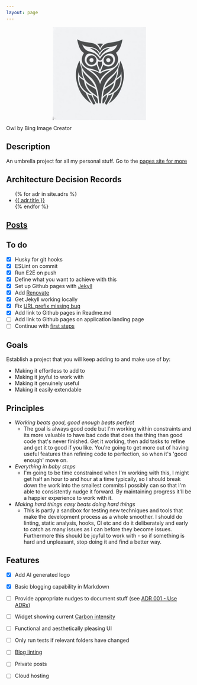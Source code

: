 ```yaml
---
layout: page
---
```


[<img src="static/images/owl.jpg"
     alt="Owl"
     style="margin-bottom:10pt; width:50%; margin-left: auto; margin-right:auto; display: block;" />](https://jhevans.github.io/je-hack-space/)
Owl by Bing Image Creator

## Description

An umbrella project for all my personal stuff. Go to the [pages site for more](https://jhevans.github.io/je-hack-space/)

## Architecture Decision Records
<ul>
  {% for adr in site.adrs %}
    <li>
      <a href="/je-hack-space{{ adr.url }}">{{ adr.title }}</a>
    </li>
  {% endfor %}
</ul>

## [Posts](/je-hack-space/posts)

## To do

- [x] Husky for git hooks
- [x] ESLint on commit
- [x] Run E2E on push
- [x] Define what you want to achieve with this
- [x] Set up Github pages with [Jekyll](https://jekyllrb.com/docs/)
- [x] Add [Renovate](https://www.mend.io/renovate/)
- [x] Get Jekyll working locally
- [x] Fix [URL prefix missing bug](https://github.com/jhevans/je-hack-space/issues/1)
- [x] Add link to Github pages in Readme.md
- [ ] Add link to Github pages on application landing page
- [ ] Continue with [first steps](https://docs.nestjs.com/first-steps)

## Goals
Establish a project that you will keep adding to and make use of by:
  - Making it effortless to add to
  - Making it joyful to work with
  - Making it genuinely useful
  - Making it easily extendable

## Principles
- *Working beats good, good enough beats perfect*
  - The goal is always good code but I'm working within constraints and its more valuable to have bad code that does the thing than good code that's never finished. Get it working, then add tasks to refine and get it to good if you like. You're going to get more out of having useful features than refining code to perfection, so when it's 'good enough' move on.
- *Everything in baby steps*
  - I'm going to be time constrained when I'm working with this, I might get half an hour to and hour at a time typically, so I should break down the work into the smallest commits I possibly can so that I'm able to consistently nudge it forward. By maintaining progress it'll be a happier experience to work with it.
- *Making hard things easy beats doing hard things*
  - This is partly a sandbox for testing new techniques and tools that make the development process as a whole smoother. I should do linting, static analysis, hooks, CI etc and do it deliberately and early to catch as many issues as I can before they become issues. Furthermore this should be joyful to work with - so if something is hard and unpleasant, stop doing it and find a better way. 

## Features
- [x] Add AI generated logo
- [x] Basic blogging capability in Markdown
- [ ] Provide appropriate nudges to document stuff (see [ADR 001 - Use ADRs](./docs/adr/001%20-%20Use%20ADRs))
- [ ] Widget showing current [Carbon intensity](https://carbon-intensity.github.io/api-definitions/#carbon-intensity-api-v2-0-0)
- [ ] Functional and aesthetically pleasing UI
- [ ] Only run tests if relevant folders have changed
- [ ] [Blog linting](https://www.ayyjohn.com/posts/linting-a-jekyll-blog-with-mega-linter)
- [ ] Private posts
- [ ] Cloud hosting

